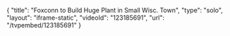 {
    "title": "Foxconn to Build Huge Plant in Small Wisc. Town",
    "type": "solo",
    "layout": "iframe-static",
    "videoId": "123185691",
    "url": "\/tvpembed\/123185691"
}